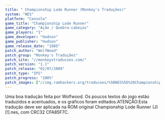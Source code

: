 ```yaml
---
title: " Championship Lode Runner (Monkey's Traduções)"
system: "NES"
platform: "Console"
game_title: "Championship Lode Runner"
game_category: "Ação / Quebra-cabeças"
game_players: "1"
game_developer: "Hudson"
game_publisher: "Hudson"
game_release_date: "1985"
patch_author: "WolfWood"
patch_group: "Monkey's Traduções"
patch_site: "//monkeystraducoes.com/"
patch_version: "1.1"
patch_release: "02/07/2009"
patch_type: "IPS"
patch_progress: "100%"
patch_images: ["//img.romhackers.org/traducoes/%5BNES%5D%20Championship%20Lode%20Runner%20-%20Monkey's%20Tradu%C3%A7%C3%B5es%20-%201.png","//img.romhackers.org/traducoes/%5BNES%5D%20Championship%20Lode%20Runner%20-%20Monkey's%20Tradu%C3%A7%C3%B5es%20-%202.png","//img.romhackers.org/traducoes/%5BNES%5D%20Championship%20Lode%20Runner%20-%20Monkey's%20Tradu%C3%A7%C3%B5es%20-%203.png"]
---
```

Uma boa tradução feita por Wolfwood. Os poucos textos do jogo estão traduzidos e acentuados, e os gráficos foram editados.ATENÇÃO:Esta tradução deve ser aplicada na ROM original Championship Lode Runner (J) [!].nes, com CRC32 CFA85F7C.